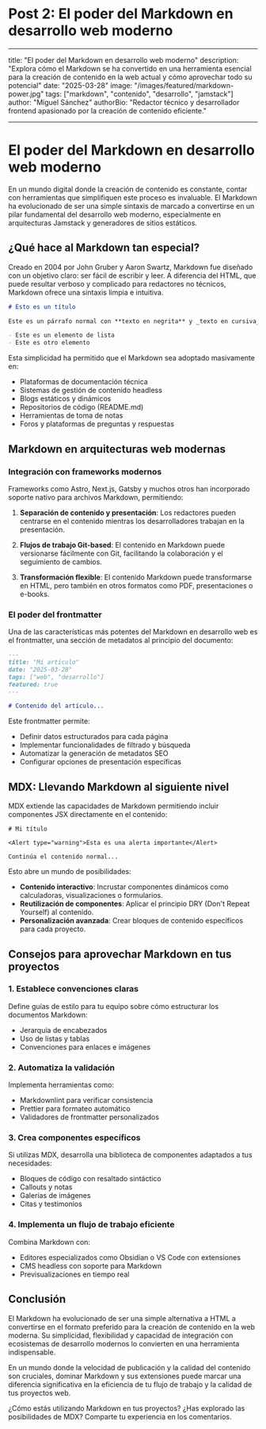 # Post 2: El poder del Markdown en desarrollo web moderno

---

title: "El poder del Markdown en desarrollo web moderno"
description: "Explora cómo el Markdown se ha convertido en una herramienta esencial para la creación de contenido en la web actual y cómo aprovechar todo su potencial"
date: "2025-03-28"
image: "/images/featured/markdown-power.jpg"
tags: ["markdown", "contenido", "desarrollo", "jamstack"]
author: "Miguel Sánchez"
authorBio: "Redactor técnico y desarrollador frontend apasionado por la creación de contenido eficiente."

---

# El poder del Markdown en desarrollo web moderno

En un mundo digital donde la creación de contenido es constante, contar con herramientas que simplifiquen este proceso es invaluable. El Markdown ha evolucionado de ser una simple sintaxis de marcado a convertirse en un pilar fundamental del desarrollo web moderno, especialmente en arquitecturas Jamstack y generadores de sitios estáticos.

## ¿Qué hace al Markdown tan especial?

Creado en 2004 por John Gruber y Aaron Swartz, Markdown fue diseñado con un objetivo claro: ser fácil de escribir y leer. A diferencia del HTML, que puede resultar verboso y complicado para redactores no técnicos, Markdown ofrece una sintaxis limpia e intuitiva.

```markdown
# Esto es un título

Este es un párrafo normal con **texto en negrita** y _texto en cursiva_.

- Este es un elemento de lista
- Este es otro elemento
```

Esta simplicidad ha permitido que el Markdown sea adoptado masivamente en:

- Plataformas de documentación técnica
- Sistemas de gestión de contenido headless
- Blogs estáticos y dinámicos
- Repositorios de código (README.md)
- Herramientas de toma de notas
- Foros y plataformas de preguntas y respuestas

## Markdown en arquitecturas web modernas

### Integración con frameworks modernos

Frameworks como Astro, Next.js, Gatsby y muchos otros han incorporado soporte nativo para archivos Markdown, permitiendo:

1. **Separación de contenido y presentación**: Los redactores pueden centrarse en el contenido mientras los desarrolladores trabajan en la presentación.

2. **Flujos de trabajo Git-based**: El contenido en Markdown puede versionarse fácilmente con Git, facilitando la colaboración y el seguimiento de cambios.

3. **Transformación flexible**: El contenido Markdown puede transformarse en HTML, pero también en otros formatos como PDF, presentaciones o e-books.

### El poder del frontmatter

Una de las características más potentes del Markdown en desarrollo web es el frontmatter, una sección de metadatos al principio del documento:

```markdown
---
title: "Mi artículo"
date: "2025-03-28"
tags: ["web", "desarrollo"]
featured: true
---

# Contenido del artículo...
```

Este frontmatter permite:

- Definir datos estructurados para cada página
- Implementar funcionalidades de filtrado y búsqueda
- Automatizar la generación de metadatos SEO
- Configurar opciones de presentación específicas

## MDX: Llevando Markdown al siguiente nivel

MDX extiende las capacidades de Markdown permitiendo incluir componentes JSX directamente en el contenido:

```mdx
# Mi título

<Alert type="warning">Esta es una alerta importante</Alert>

Continúa el contenido normal...
```

Esto abre un mundo de posibilidades:

- **Contenido interactivo**: Incrustar componentes dinámicos como calculadoras, visualizaciones o formularios.
- **Reutilización de componentes**: Aplicar el principio DRY (Don't Repeat Yourself) al contenido.
- **Personalización avanzada**: Crear bloques de contenido específicos para cada proyecto.

## Consejos para aprovechar Markdown en tus proyectos

### 1. Establece convenciones claras

Define guías de estilo para tu equipo sobre cómo estructurar los documentos Markdown:

- Jerarquía de encabezados
- Uso de listas y tablas
- Convenciones para enlaces e imágenes

### 2. Automatiza la validación

Implementa herramientas como:

- Markdownlint para verificar consistencia
- Prettier para formateo automático
- Validadores de frontmatter personalizados

### 3. Crea componentes específicos

Si utilizas MDX, desarrolla una biblioteca de componentes adaptados a tus necesidades:

- Bloques de código con resaltado sintáctico
- Callouts y notas
- Galerías de imágenes
- Citas y testimonios

### 4. Implementa un flujo de trabajo eficiente

Combina Markdown con:

- Editores especializados como Obsidian o VS Code con extensiones
- CMS headless con soporte para Markdown
- Previsualizaciones en tiempo real

## Conclusión

El Markdown ha evolucionado de ser una simple alternativa a HTML a convertirse en el formato preferido para la creación de contenido en la web moderna. Su simplicidad, flexibilidad y capacidad de integración con ecosistemas de desarrollo modernos lo convierten en una herramienta indispensable.

En un mundo donde la velocidad de publicación y la calidad del contenido son cruciales, dominar Markdown y sus extensiones puede marcar una diferencia significativa en la eficiencia de tu flujo de trabajo y la calidad de tus proyectos web.

¿Cómo estás utilizando Markdown en tus proyectos? ¿Has explorado las posibilidades de MDX? Comparte tu experiencia en los comentarios.
